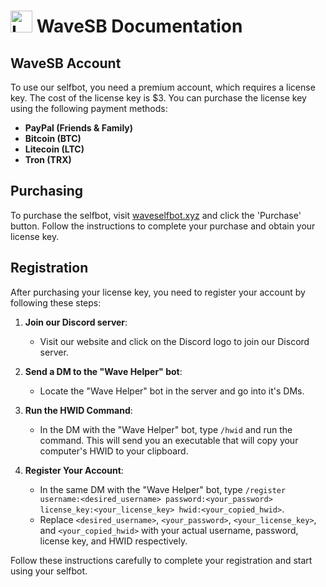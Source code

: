 # <img src="images/wavesbicon2.ico" alt="Logo" width="35" height="35"> WaveSB Documentation

## WaveSB Account
To use our selfbot, you need a premium account, which requires a license key. The cost of the license key is $3.
You can purchase the license key using the following payment methods:
- **PayPal (Friends & Family)**
- **Bitcoin (BTC)**
- **Litecoin (LTC)**
- **Tron (TRX)**

## Purchasing
To purchase the selfbot, visit [waveselfbot.xyz](https://waveselfbot.xyz) and click the 'Purchase' button. Follow the instructions to complete your purchase and obtain your license key.

## Registration
After purchasing your license key, you need to register your account by following these steps:

1. **Join our Discord server**:
   - Visit our website and click on the Discord logo to join our Discord server.

2. **Send a DM to the "Wave Helper" bot**:
   - Locate the "Wave Helper" bot in the server and go into it's DMs.

3. **Run the HWID Command**:
   - In the DM with the "Wave Helper" bot, type `/hwid` and run the command. This will send you an executable that will copy your computer's HWID to your clipboard.

4. **Register Your Account**:
   - In the same DM with the "Wave Helper" bot, type `/register username:<desired_username> password:<your_password> license_key:<your_license_key> hwid:<your_copied_hwid>`.
   - Replace `<desired_username>`, `<your_password>`, `<your_license_key>`, and `<your_copied_hwid>` with your actual username, password, license key, and HWID respectively.

Follow these instructions carefully to complete your registration and start using your selfbot.
